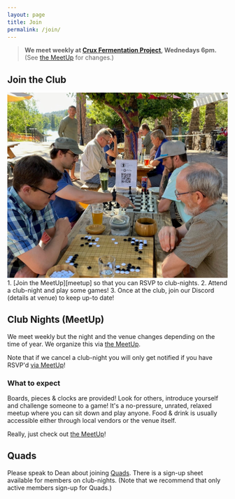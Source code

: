 ```yaml
---
layout: page
title: Join
permalink: /join/
---
```


> **We meet weekly at <a href="https://goo.gl/maps/xtNfqUNEgyt6JbQCA">Crux Fermentation Project</a>,
> Wednedays 6pm.** (See [the MeetUp][meetup] for changes.)

## Join the Club
<img class="page-context-right" title="Club members playing Chess & Go at The Commons, our summer venue." src="/assets/images/photos/2022-06-the-commons.jpg">
1.  [Join the MeetUp][meetup] so that you can RSVP to club-nights.
2.  Attend a club-night and play some games!
3.  Once at the club, join our Discord (details at venue) to keep up-to date!


## Club Nights (MeetUp)
We meet weekly but the night and the venue changes depending on the time of
year. We organize this via [the MeetUp][meetup].

Note that if we cancel a club-night you will only get notified if you have
RSVP'd [via MeetUp][meetup]!

### What to expect
Boards, pieces &amp; clocks are provided! Look for others, introduce yourself
and challenge someone to a game! It's a no-pressure, unrated, relaxed meetup
where you can sit down and play anyone. Food & drink is usually accessible
either through local vendors or the venue itself.

Really, just check out [the MeetUp][meetup]!


## Quads
Please speak to Dean about joining [Quads](/quads/). There is a sign-up sheet
available for members on club-nights. (Note that we recommend that only active
members sign-up for Quads.)


[events]: https://www.meetup.com/bend-chess-go-club/events/
[mailinglist]: https://www.subscribepage.com/o3u2m9
[meetup]: https://www.meetup.com/bend-chess-go-club/

